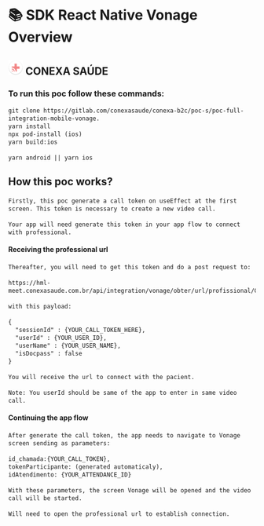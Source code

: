 # 📚 SDK React Native Vonage Overview

## <img src="icons/iconset-conexa-prod/mipmap-hdpi/ic_launcher_round.png" width="30"> CONEXA SAÚDE

### To run this poc follow these commands:

    git clone https://gitlab.com/conexasaude/conexa-b2c/poc-s/poc-full-integration-mobile-vonage.
    yarn install
    npx pod-install (ios)
    yarn build:ios

    yarn android || yarn ios

## How this poc works?


    Firstly, this poc generate a call token on useEffect at the first screen. This token is necessary to create a new video call.

    Your app will need generate this token in your app flow to connect with professional.



#### Receiving the professional url

    Thereafter, you will need to get this token and do a post request to:

    https://hml-meet.conexasaude.com.br/api/integration/vonage/obter/url/profissional/CONEXA

    with this payload:

    {
      "sessionId" : {YOUR_CALL_TOKEN_HERE},
      "userId" : {YOUR_USER_ID},
      "userName" : {YOUR_USER_NAME},
      "isDocpass" : false
    }

    You will receive the url to connect with the pacient.

    Note: You userId should be same of the app to enter in same video call.

#### Continuing the app flow

    After generate the call token, the app needs to navigate to Vonage screen sending as parameters:

    id_chamada:{YOUR_CALL_TOKEN},
    tokenParticipante: (generated automaticaly),
    idAtendimento: {YOUR_ATTENDANCE_ID}

    With these parameters, the screen Vonage will be opened and the video call will be started.

    Will need to open the professional url to establish connection.
